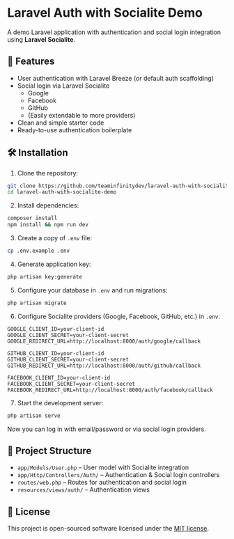 # Laravel Auth with Socialite Demo

A demo Laravel application with authentication and social login integration using **Laravel Socialite**.

## 🚀 Features

- User authentication with Laravel Breeze (or default auth scaffolding)
- Social login via Laravel Socialite
  - Google
  - Facebook
  - GitHub
  - (Easily extendable to more providers)
- Clean and simple starter code
- Ready-to-use authentication boilerplate

## 🛠 Installation

1. Clone the repository:

```bash
git clone https://github.com/teaminfinitydev/laravel-auth-with-socialite-demo.git
cd laravel-auth-with-socialite-demo
```

2. Install dependencies:

```bash
composer install
npm install && npm run dev
```

3. Create a copy of `.env` file:

```bash
cp .env.example .env
```

4. Generate application key:

```bash
php artisan key:generate
```

5. Configure your database in `.env` and run migrations:

```bash
php artisan migrate
```

6. Configure Socialite providers (Google, Facebook, GitHub, etc.) in `.env`:

```env
GOOGLE_CLIENT_ID=your-client-id
GOOGLE_CLIENT_SECRET=your-client-secret
GOOGLE_REDIRECT_URL=http://localhost:8000/auth/google/callback

GITHUB_CLIENT_ID=your-client-id
GITHUB_CLIENT_SECRET=your-client-secret
GITHUB_REDIRECT_URL=http://localhost:8000/auth/github/callback

FACEBOOK_CLIENT_ID=your-client-id
FACEBOOK_CLIENT_SECRET=your-client-secret
FACEBOOK_REDIRECT_URL=http://localhost:8000/auth/facebook/callback
```

7. Start the development server:

```bash
php artisan serve
```

Now you can log in with email/password or via social login providers.

## 📂 Project Structure

- `app/Models/User.php` – User model with Socialite integration
- `app/Http/Controllers/Auth/` – Authentication & Social login controllers
- `routes/web.php` – Routes for authentication and social login
- `resources/views/auth/` – Authentication views


## 📜 License

This project is open-sourced software licensed under the [MIT license](LICENSE).
